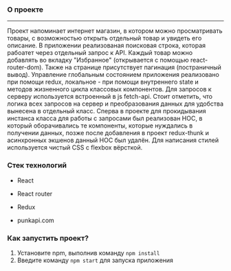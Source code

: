 ### О проекте
***
Проект напоминает интернет магазин, в котором можно просматривать товары, с возможностью открыть отдельный товар и увидеть его описание. В приложении реализованая поисковая строка, которая рабоатет через отдельный запрос к API. Каждый товар можно добавлять во вкладку "Избранное" (открывается с помощью react-router-dom). Также на странице присутствует пагинация (постраничный вывод).  Управление глобальным состоянием приложения реализовано при помощи redux, локальное - при помощи внутреннего state и методов жизненного цикла классовых компонентов.
Для запросов к серверу используется встроенный в js fetch-api. Стоит отметить, что логика всех запросов на сервер и преобразования данных для удобства вынесена в отдельный класс. Сперва в проекте для прокидывания инстанса класса для работы с запросами был реализован HOC, в который оборачивались те компоненты, которые нуждались в получении данных, позже после добавления в проект redux-thunk и асинхронных экшенов данный HOC был удалён.
Для написания стилей используется чистый CSS с flexbox вёрсткой.

### Стек технологий
* React
* React router
* Redux

* punkapi.com

### Как запустить проект?
1. Установите npm, выполнив команду ```npm install ```
2. Введите команду ```npm start``` для запуска приложения


